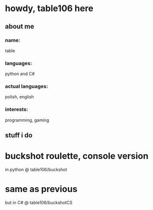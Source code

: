 # howdy, table106 here

## about me
### name:
table
### languages: 
python and C#
### actual languages: 
polish, english
### interests: 
programming, gaming

## stuff i do
# buckshot roulette, console version
in python @ table106/buckshot
# same as previous
but in C# @ table106/buckshotCS